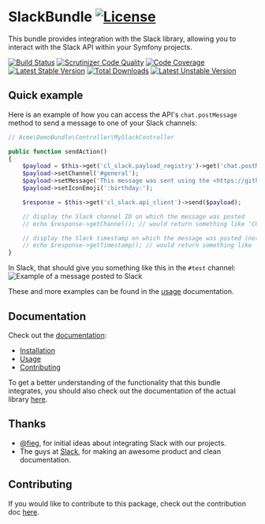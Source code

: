 # SlackBundle [![License](https://poser.pugx.org/cleentfaar/slack-bundle/license.svg)](https://packagist.org/packages/cleentfaar/slack-bundle)

This bundle provides integration with the Slack library, allowing you to interact with the Slack API within your Symfony projects.

[![Build Status](https://secure.travis-ci.org/cleentfaar/CLSlackBundle.svg)](http://travis-ci.org/cleentfaar/CLSlackBundle)
[![Scrutinizer Code Quality](https://scrutinizer-ci.com/g/cleentfaar/CLSlackBundle/badges/quality-score.png?b=master)](https://scrutinizer-ci.com/g/cleentfaar/CLSlackBundle/?branch=master)
[![Code Coverage](https://scrutinizer-ci.com/g/cleentfaar/CLSlackBundle/badges/coverage.png?b=master)](https://scrutinizer-ci.com/g/cleentfaar/CLSlackBundle/?branch=master)<br/>
[![Latest Stable Version](https://poser.pugx.org/cleentfaar/slack-bundle/v/stable.svg)](https://packagist.org/packages/cleentfaar/slack-bundle)
[![Total Downloads](https://poser.pugx.org/cleentfaar/slack-bundle/downloads.svg)](https://packagist.org/packages/cleentfaar/slack-bundle)
[![Latest Unstable Version](https://poser.pugx.org/cleentfaar/slack-bundle/v/unstable.svg)](https://packagist.org/packages/cleentfaar/slack-bundle)


## Quick example

Here is an example of how you can access the API's `chat.postMessage` method to send a message to one of your Slack channels:

```php
// Acme\DemoBundle\Controller\MySlackController

public function sendAction()
{
    $payload = $this->get('cl_slack.payload_registry')->get('chat.postMessage');
    $payload->setChannel('#general');
    $payload->setMessage('This message was sent using the <https://github.com/cleentfaar/CLSlackBundle|SlackBundle>!');
    $payload->setIconEmoji(':birthday:');

    $response = $this->get('cl_slack.api_client')->send($payload);

    // display the Slack channel ID on which the message was posted
    // echo $response->getChannel(); // would return something like 'C01234567'

    // display the Slack timestamp on which the message was posted (note: NON-unix timestamp!)
    // echo $response->getTimestamp(); // would return something like '1407190762.000000'
}
```

In Slack, that should give you something like this in the ``#test`` channel:
![Example of a message posted to Slack](img/api-method-chat-postMessage.png)

These and more examples can be found in the [usage](Resources/doc/usage.md) documentation.


## Documentation

Check out the [documentation](Resources/doc/index.md):

- [Installation](Resources/doc/installation.md)
- [Usage](Resources/doc/usage.md)
- [Contributing](Resources/doc/contributing.md)

To get a better understanding of the functionality that this bundle integrates, you should also check out the documentation
of the actual library [here](https://github.com/cleentfaar/slack/Resources/doc/usage.md).


## Thanks

- [@fieg](http://github.com/fieg), for initial ideas about integrating Slack with our projects.
- The guys at [Slack](https://slack.com/), for making an awesome product and clean documentation.


## Contributing

If you would like to contribute to this package, check out the contribution doc [here](Resources/doc/contributing.md).
